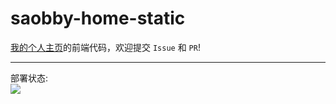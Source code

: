# saobby-home-static
[我的个人主页](https://www.saobby.com/)的前端代码，欢迎提交 `Issue` 和 `PR`!
- - - - -
部署状态:  
![](https://api.netlify.com/api/v1/badges/966c764a-ecb5-4871-94e7-e4b5f2e3ae01/deploy-status)
